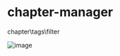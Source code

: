 # chapter-manager
chapter\tags\filter

![image](https://github.com/xzGithu/chapter-manager/tree/master/pics/dashboard.png)
